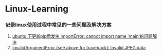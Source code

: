 # Linux-Learning

### 记录linux使用过程中常见的一些问题及解决方案

1. [ubuntu 下更新pip后发生 ImportError: cannot import name 'main'的问题解决](https://github.com/xdnh/Linux-Learning/blob/master/Python%20Import%20Error%20:%20Cannot%20Import%20Name%20Main%20In%20Ubuntu%20Linux.md)
2. [InvalidArgumentError (see above for traceback): Invalid JPEG data](https://github.com/xdnh/Linux-Learning/blob/master/"InvalidArgumentError%20(see%20above%20for%20traceback):%20Invalid%20JPEG%20data%2C%20size%202051".md)
